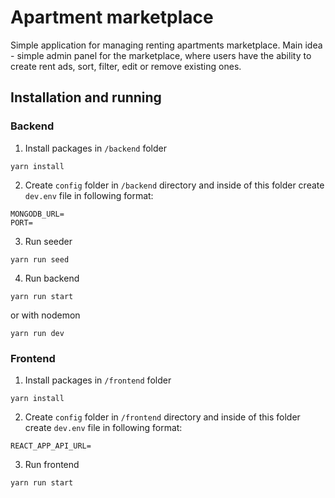 # Apartment marketplace

Simple application for managing renting apartments marketplace. Main idea - simple admin panel for the marketplace, where users have the ability to create rent ads, sort, filter, edit or remove existing ones.

## Installation and running
### Backend

1. Install packages in `/backend` folder
```
yarn install
```

2. Create `config` folder in `/backend` directory and inside of this folder create `dev.env` file in following format:
```
MONGODB_URL=
PORT=
``` 

3. Run seeder
```
yarn run seed
```

4. Run backend
```
yarn run start
```
or with nodemon
```
yarn run dev
```

### Frontend
1. Install packages in `/frontend` folder
```
yarn install
```

2. Create `config` folder in `/frontend` directory and inside of this folder create `dev.env` file in following format:
```
REACT_APP_API_URL=
``` 

3. Run frontend
```
yarn run start
```
